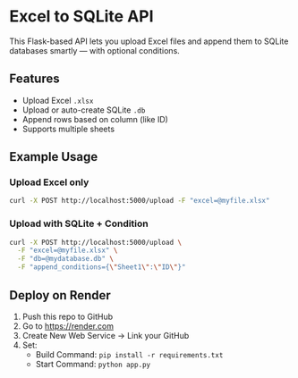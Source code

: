 
# Excel to SQLite API

This Flask-based API lets you upload Excel files and append them to SQLite databases smartly — with optional conditions.

## Features
- Upload Excel `.xlsx`
- Upload or auto-create SQLite `.db`
- Append rows based on column (like ID)
- Supports multiple sheets

## Example Usage

### Upload Excel only
```bash
curl -X POST http://localhost:5000/upload -F "excel=@myfile.xlsx"
```

### Upload with SQLite + Condition
```bash
curl -X POST http://localhost:5000/upload \
  -F "excel=@myfile.xlsx" \
  -F "db=@mydatabase.db" \
  -F "append_conditions={\"Sheet1\":\"ID\"}"
```

## Deploy on Render
1. Push this repo to GitHub
2. Go to https://render.com
3. Create New Web Service → Link your GitHub
4. Set:
   - Build Command: `pip install -r requirements.txt`
   - Start Command: `python app.py`

